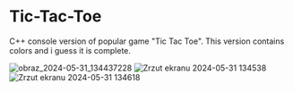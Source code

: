 # Tic-Tac-Toe
C++ console version of popular game "Tic Tac Toe". This version contains colors and i guess it is complete. 

![obraz_2024-05-31_134437228](https://github.com/Cashtann/Tic-Tac-Toe/assets/121943141/ff22a666-1265-458e-a08c-3c8849858902)
![Zrzut ekranu 2024-05-31 134538](https://github.com/Cashtann/Tic-Tac-Toe/assets/121943141/088521ab-bf80-478a-976d-d82a7a743133)
![Zrzut ekranu 2024-05-31 134618](https://github.com/Cashtann/Tic-Tac-Toe/assets/121943141/79411bcd-a3b6-4d11-a7f0-549cffac6379)

